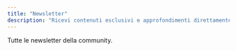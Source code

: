 ```yaml
---
title: "Newsletter"
description: "Ricevi contenuti esclusivi e approfondimenti direttamente nella tua inbox."
---
```


Tutte le newsletter della community.
